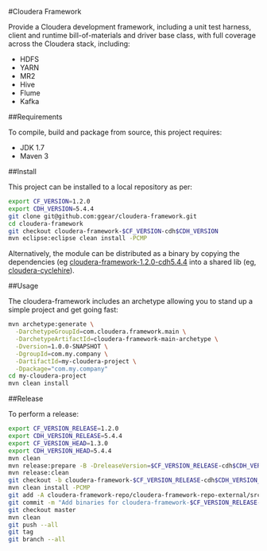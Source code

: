 #Cloudera Framework

Provide a Cloudera development framework, including a unit test harness, client and runtime bill-of-materials and driver base class, with full coverage across the Cloudera stack, including:

* HDFS
* YARN
* MR2
* Hive
* Flume
* Kafka

##Requirements

To compile, build and package from source, this project requires:

* JDK 1.7
* Maven 3

##Install

This project can be installed to a local repository as per:

```bash
export CF_VERSION=1.2.0
export CDH_VERSION=5.4.4
git clone git@github.com:ggear/cloudera-framework.git
cd cloudera-framework
git checkout cloudera-framework-$CF_VERSION-cdh$CDH_VERSION
mvn eclipse:eclipse clean install -PCMP
```

Alternatively, the module can be distributed as a binary by copying the dependencies (eg [cloudera-framework-1.2.0-cdh5.4.4](https://github.com/ggear/cloudera-framework/tree/cloudera-framework-1.2.0-cdh5.4.4/cloudera-framework-repo/cloudera-framework-repo-external/src/main/repository) into a shared lib (eg, [cloudera-cyclehire](https://github.com/ggear/cloudera-cyclehire)).

##Usage

The cloudera-framework includes an archetype allowing you to stand up a simple project and get going fast:

```bash
mvn archetype:generate \
  -DarchetypeGroupId=com.cloudera.framework.main \
  -DarchetypeArtifactId=cloudera-framework-main-archetype \
  -Dversion=1.0.0-SNAPSHOT \
  -DgroupId=com.my.company \
  -DartifactId=my-cloudera-project \
  -Dpackage="com.my.company"
cd my-cloudera-project
mvn clean install
```

##Release

To perform a release:

```bash
export CF_VERSION_RELEASE=1.2.0
export CDH_VERSION_RELEASE=5.4.4
export CF_VERSION_HEAD=1.3.0
export CDH_VERSION_HEAD=5.4.4
mvn clean
mvn release:prepare -B -DreleaseVersion=$CF_VERSION_RELEASE-cdh$CDH_VERSION_RELEASE -DdevelopmentVersion=$CF_VERSION_HEAD-cdh$CDH_VERSION_HEAD-SNAPSHOT
mvn release:clean
git checkout -b cloudera-framework-$CF_VERSION_RELEASE-cdh$CDH_VERSION_RELEASE cloudera-framework-$CF_VERSION_RELEASE-cdh$CDH_VERSION_RELEASE
mvn clean install -PCMP
git add -A cloudera-framework-repo/cloudera-framework-repo-external/src/main/repository
git commit -m "Add binaries for cloudera-framework-$CF_VERSION_RELEASE-cdh$CDH_VERSION_RELEASE"
git checkout master
mvn clean
git push --all
git tag
git branch --all
```

